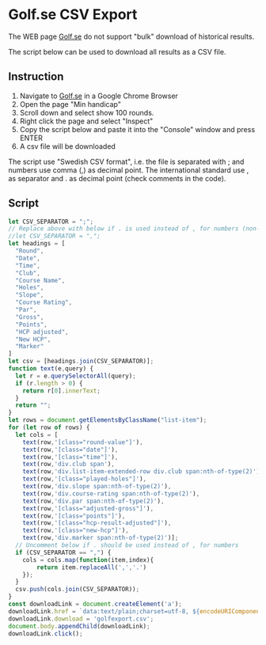 # Golf.se CSV Export

The WEB page [Golf.se](https://www.golf.se) do not support "bulk" 
download of historical results. 

The script below can be used to download all results as a CSV file.

## Instruction

1. Navigate to [Golf.se](https://www.golf.se) in a Google Chrome Browser
2. Open the page "Min handicap"
3. Scroll down and select show 100 rounds.
4. Right click the page and select "Inspect"
5. Copy the script below and paste it into the "Console" window and press ENTER
6. A csv file will be downloaded

The script use "Swedish CSV format", i.e. the file is separated with ; and 
numbers use comma (,) as decimal point. The international standard use , as 
separator and . as decimal point (check comments in the code).

## Script

```js
let CSV_SEPARATOR = ";"; 
// Replace above with below if . is used instead of , for numbers (non-swedish format)
//let CSV_SEPARATOR = ","; 
let headings = [
  "Round",
  "Date",
  "Time",
  "Club",
  "Course Name",
  "Holes",
  "Slope",
  "Course Rating",
  "Par",
  "Gross",
  "Points",
  "HCP adjusted",
  "New HCP",
  "Marker"
]
let csv = [headings.join(CSV_SEPARATOR)];
function text(e,query) {
  let r = e.querySelectorAll(query);
  if (r.length > 0) {
    return r[0].innerText;
  }
  return "";
}
let rows = document.getElementsByClassName("list-item");
for (let row of rows) {
  let cols = [
    text(row,'[class="round-value"]'),
    text(row,'[class="date"]'),
    text(row,'[class="time"]'),
    text(row,'div.club span'),
    text(row,'div.list-item-extended-row div.club span:nth-of-type(2)'),
    text(row,'[class="played-holes"]'),
    text(row,'div.slope span:nth-of-type(2)'),
    text(row,'div.course-rating span:nth-of-type(2)'),
    text(row,'div.par span:nth-of-type(2)'),
    text(row,'[class="adjusted-gross"]'),
    text(row,'[class="points"]'),
    text(row,'[class="hcp-result-adjusted"]'),
    text(row,'[class="new-hcp"]'),
    text(row,'div.marker span:nth-of-type(2)')];
  // Uncomment below if . should be used instead of , for numbers
  if (CSV_SEPARATOR == ",") {
    cols = cols.map(function(item,index){
        return item.replaceAll(',','.')
    });
  }
  csv.push(cols.join(CSV_SEPARATOR));
}
const downloadLink = document.createElement('a');
downloadLink.href = `data:text/plain;charset=utf-8, ${encodeURIComponent(csv.join("\n"))}`;
downloadLink.download = 'golfexport.csv';
document.body.appendChild(downloadLink);
downloadLink.click();
```

